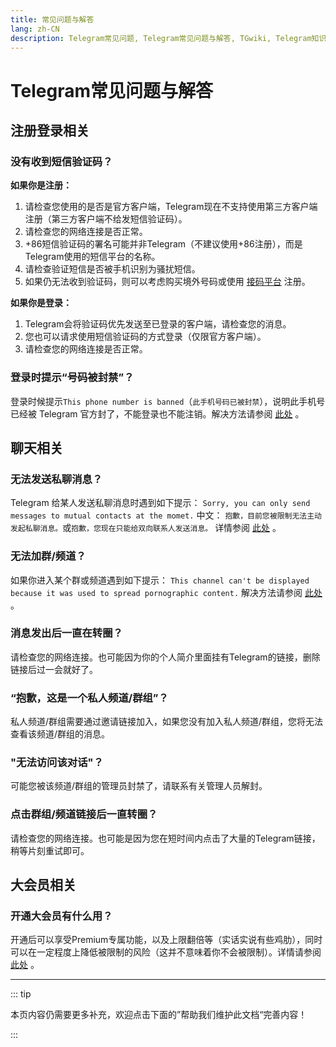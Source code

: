 ```yaml
---
title: 常见问题与解答
lang: zh-CN
description: Telegram常见问题, Telegram常见问题与解答, TGwiki, Telegram知识库
---
```


# Telegram常见问题与解答

## 注册登录相关

### 没有收到短信验证码？

**如果你是注册：**

1. 请检查您使用的是否是官方客户端，Telegram现在不支持使用第三方客户端注册（第三方客户端不给发短信验证码）。
2. 请检查您的网络连接是否正常。
3. +86短信验证码的署名可能并非Telegram（不建议使用+86注册），而是Telegram使用的短信平台的名称。
4. 请检查验证短信是否被手机识别为骚扰短信。
5. 如果仍无法收到验证码，则可以考虑购买境外号码或使用 [接码平台](https://sms-activate.org/?ref=3073106) 注册。

**如果你是登录：**

1. Telegram会将验证码优先发送至已登录的客户端，请检查您的消息。
2. 您也可以请求使用短信验证码的方式登录（仅限官方客户端）。
3. 请检查您的网络连接是否正常。

### 登录时提示“号码被封禁”？

登录时候提示`This phone number is banned`（`此手机号码已被封禁`），说明此手机号已经被 Telegram 官方封了，不能登录也不能注销。解决方法请参阅 [此处](/tgwiki/banned) 。

## 聊天相关

### 无法发送私聊消息？

Telegram 给某人发送私聊消息时遇到如下提示： `Sorry, you can only send messages to mutual contacts at the momet.` 中文： `抱歉，目前您被限制无法主动发起私聊消息。`或`抱歉，您现在只能给双向联系人发送消息。` 详情参阅 [此处](/tgwiki/spam) 。

### 无法加群/频道？

如果你进入某个群或频道遇到如下提示： `This channel can't be displayed because it was used to spread pornographic content.` 解决方法请参阅 [此处](/tgwiki/pornios) 。

### 消息发出后一直在转圈？

请检查您的网络连接。也可能因为你的个人简介里面挂有Telegram的链接，删除链接后过一会就好了。

### “抱歉，这是一个私人频道/群组”？

私人频道/群组需要通过邀请链接加入，如果您没有加入私人频道/群组，您将无法查看该频道/群组的消息。

### "无法访问该对话"？

可能您被该频道/群组的管理员封禁了，请联系有关管理人员解封。

### 点击群组/频道链接后一直转圈？

请检查您的网络连接。也可能是因为您在短时间内点击了大量的Telegram链接，稍等片刻重试即可。

## 大会员相关

### 开通大会员有什么用？

开通后可以享受Premium专属功能，以及上限翻倍等（实话实说有些鸡肋），同时可以在一定程度上降低被限制的风险（这并不意味着你不会被限制）。详情请参阅 [此处](/tgwiki/premium) 。

------

::: tip

本页内容仍需要更多补充，欢迎点击下面的”帮助我们维护此文档“完善内容！

:::
